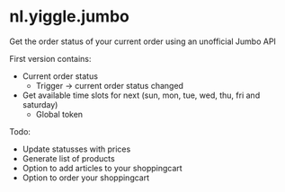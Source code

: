 # nl.yiggle.jumbo

Get the order status of your current order using an unofficial Jumbo API

First version contains:
- Current order status
  - Trigger -> current order status changed
- Get available time slots for next (sun, mon, tue, wed, thu, fri and saturday) 
  - Global token

Todo:
- Update statusses with prices
- Generate list of products
- Option to add articles to your shoppingcart
- Option to order your shoppingcart
